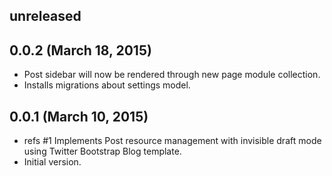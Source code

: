 ## unreleased ##

## 0.0.2 (March 18, 2015) ##

*   Post sidebar will now be rendered through new page module collection.
*   Installs migrations about settings model.

## 0.0.1 (March 10, 2015) ##

*   refs #1 Implements Post resource management with invisible draft mode using Twitter Bootstrap Blog template.
*   Initial version.